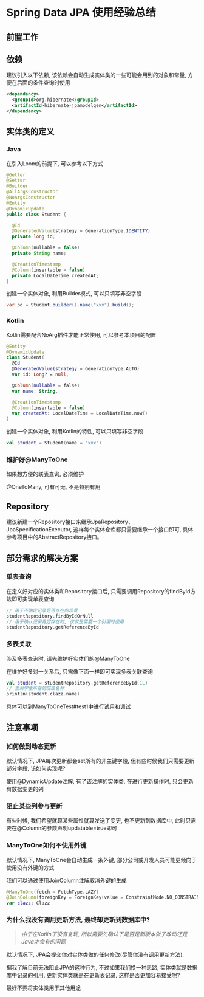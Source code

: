 # Spring Data JPA 使用经验总结

## 前置工作

## 依赖
建议引入以下依赖, 该依赖会自动生成实体类的一些可能会用到的对象和常量, 方便在后面的条件查询时使用

```xml
<dependency>
  <groupId>org.hibernate</groupId>
  <artifactId>hibernate-jpamodelgen</artifactId>
</dependency>
```

## 实体类的定义

### Java
在引入Loom的前提下, 可以参考以下方式

```java
@Getter
@Setter
@Builder
@AllArgsConstructor
@NoArgsConstructor
@Entity
@DynamicUpdate
public class Student {

  @Id
  @GeneratedValue(strategy = GenerationType.IDENTITY)
  private long id;

  @Column(nullable = false)
  private String name;

  @CreationTimestamp
  @Column(insertable = false)
  private LocalDateTime createdAt;
}
```
创建一个实体对象, 利用Builder模式, 可以只填写非空字段
```java
var po = Student.builder().name("xxx").build();
```

### Kotlin

Kotlin需要配合NoArg插件才能正常使用, 可以参考本项目的配置
```kotlin
@Entity
@DynamicUpdate
class Student(
  @Id
  @GeneratedValue(strategy = GenerationType.AUTO)
  var id: Long? = null,

  @Column(nullable = false)
  var name: String,

  @CreationTimestamp
  @Column(insertable = false)
  var createdAt: LocalDateTime = LocalDateTime.now()
)
```
创建一个实体对象, 利用Kotlin的特性, 可以只填写非空字段
```kotlin
val student = Student(name = "xxx")
```

### 维护好@ManyToOne
如果想方便的联表查询, 必须维护

@OneToMany, 可有可无, 不是特别有用

## Repository
建议新建一个Repository接口来继承JpaRepository、JpaSpecificationExecutor, 这样每个实体仓库都只需要继承一个接口即可, 具体参考项目中的AbstractRepository接口。

## 部分需求的解决方案

### 单表查询
在定义好对应的实体类和Repository接口后, 只需要调用Repository的findById方法即可实现单表查询
```kotlin
// 用于不确定记录是否存在的场景
studentRepository.findByIdOrNull
// 用于确认记录肯定存在时, 仅仅是需要一个引用时使用
studentRepository.getReferenceById
```

### 多表关联
涉及多表查询时, 请先维护好实体们的@ManyToOne

在维护好多对一关系后, 只需像下面一样即可实现多表关联查询
```kotlin
val student = studentRepository.getReferenceById(1L)
// 查询学生所在的班级名称
println(student.clazz.name)
```
具体可以到ManyToOneTest#test1中进行试用和调试

## 注意事项

### 如何做到动态更新
默认情况下, JPA每次更新都会set所有的非主键字段, 但有些时候我们只需要更新部分字段, 该如何实现呢?

使用@DynamicUpdate注解, 有了该注解的实体类, 在进行更新操作时, 只会更新有数据变更的列

### 阻止某些列参与更新
有些时候, 我们希望就算某些属性就算发送了变更, 也不更新到数据库中, 此时只需要在@Column的参数声明updatable=true即可

### ManyToOne如何不使用外键
默认情况下, ManyToOne会自动生成一条外键, 部分公司或开发人员可能更倾向于使用没有外键的方式

我们可以通过使用JoinColumn注解取消外键的生成
```kotlin
@ManyToOne(fetch = FetchType.LAZY)
@JoinColumn(foreignKey = ForeignKey(value = ConstraintMode.NO_CONSTRAINT))
var clazz: Clazz
```

### 为什么我没有调用更新方法, 最终却更新到数据库中?
> _由于在Kotlin下没有复现, 所以需要先确认下是否是新版本做了改动还是Java才会有的问题_

默认情况下, JPA会提交你对实体类做的任何修改(尽管你没有调用更新方法).

据我了解目前无法阻止JPA的这种行为, 不过如果我们换一种思路, 实体类就是数据库中记录的引用, 更新实体类就是在更新表记录, 这样是否更加容易接受呢?

最好不要将实体类用于其他用途